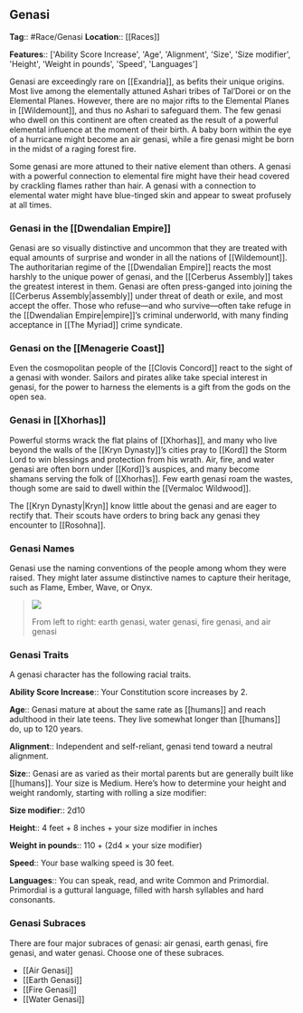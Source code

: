 ## Genasi
**Tag**:: #Race/Genasi
**Location**:: [[Races]]

**Features**:: ['Ability Score Increase', 'Age', 'Alignment', 'Size', 'Size modifier', 'Height', 'Weight in pounds', 'Speed', 'Languages']

Genasi are exceedingly rare on [[Exandria]], as befits their unique origins. Most live among the elementally attuned Ashari tribes of Tal’Dorei or on the Elemental Planes. However, there are no major rifts to the Elemental Planes in [[Wildemount]], and thus no Ashari to safeguard them. The few genasi who dwell on this continent are often created as the result of a powerful elemental influence at the moment of their birth. A baby born within the eye of a hurricane might become an air genasi, while a fire genasi might be born in the midst of a raging forest fire.

Some genasi are more attuned to their native element than others. A genasi with a powerful connection to elemental fire might have their head covered by crackling flames rather than hair. A genasi with a connection to elemental water might have blue-tinged skin and appear to sweat profusely at all times.

### Genasi in the [[Dwendalian Empire]]

Genasi are so visually distinctive and uncommon that they are treated with equal amounts of surprise and wonder in all the nations of [[Wildemount]]. The authoritarian regime of the [[Dwendalian Empire]] reacts the most harshly to the unique power of genasi, and the [[Cerberus Assembly]] takes the greatest interest in them. Genasi are often press-ganged into joining the [[Cerberus Assembly|assembly]] under threat of death or exile, and most accept the offer. Those who refuse—and who survive—often take refuge in the [[Dwendalian Empire|empire]]’s criminal underworld, with many finding acceptance in [[The Myriad]] crime syndicate.

### Genasi on the [[Menagerie Coast]]

Even the cosmopolitan people of the [[Clovis Concord]] react to the sight of a genasi with wonder. Sailors and pirates alike take special interest in genasi, for the power to harness the elements is a gift from the gods on the open sea.

### Genasi in [[Xhorhas]]

Powerful storms wrack the flat plains of [[Xhorhas]], and many who live beyond the walls of the [[Kryn Dynasty]]’s cities pray to [[Kord]] the Storm Lord to win blessings and protection from his wrath. Air, fire, and water genasi are often born under [[Kord]]’s auspices, and many become shamans serving the folk of [[Xhorhas]]. Few earth genasi roam the wastes, though some are said to dwell within the [[Vermaloc Wildwood]].

The [[Kryn Dynasty|Kryn]] know little about the genasi and are eager to rectify that. Their scouts have orders to bring back any genasi they encounter to [[Rosohna]].

### Genasi Names

Genasi use the naming conventions of the people among whom they were raised. They might later assume distinctive names to capture their heritage, such as Flame, Ember, Wave, or Onyx.

> ![](https://media.dndbeyond.com/compendium-images/egtw/yDOyqyOocErRgYJK/04-09.png)
> 
> From left to right: earth genasi, water genasi, fire genasi, and air genasi

### Genasi Traits

A genasi character has the following racial traits.

**Ability Score Increase**:: Your Constitution score increases by 2.

**Age**:: Genasi mature at about the same rate as [[humans]] and reach adulthood in their late teens. They live somewhat longer than [[humans]] do, up to 120 years.

**Alignment**:: Independent and self-reliant, genasi tend toward a neutral alignment.

**Size**:: Genasi are as varied as their mortal parents but are generally built like [[humans]]. Your size is Medium. Here’s how to determine your height and weight randomly, starting with rolling a size modifier:

**Size modifier**:: 2d10

**Height**:: 4 feet + 8 inches + your size modifier in inches

**Weight in pounds**:: 110 + (2d4 × your size modifier)

**Speed**:: Your base walking speed is 30 feet.

**Languages**:: You can speak, read, and write Common and Primordial. Primordial is a guttural language, filled with harsh syllables and hard consonants.

### Genasi Subraces

There are four major subraces of genasi: air genasi, earth genasi, fire genasi, and water genasi. Choose one of these subraces.

- [[Air Genasi]]
- [[Earth Genasi]]
- [[Fire Genasi]]
- [[Water Genasi]]